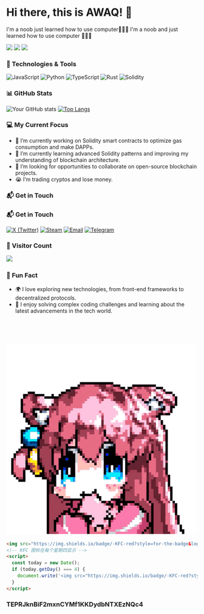 # Hi there, this is AWAQ! 👋

I'm a noob just learned how to use computer🥹🥹🥹
I'm a noob and just learned how to use computer 🥹🥹🥹

![](https://img.shields.io/badge/讨厌-二次元-yellow) 
![](https://img.shields.io/badge/性格-内向-red) 
![](https://img.shields.io/badge/爱好-原神-green)

### 🔧 Technologies & Tools

![JavaScript](https://img.shields.io/badge/Code-JavaScript-informational?style=flat&logo=javascript&color=F7DF1E)
![Python](https://img.shields.io/badge/Code-Python-informational?style=flat&logo=python&color=3776AB)
![TypeScript](https://img.shields.io/badge/Code-TypeScript-informational?style=flat&logo=typescript&color=3178C6)
![Rust](https://img.shields.io/badge/Code-Rust-informational?style=flat&logo=rust&color=000000)
![Solidity](https://img.shields.io/badge/Code-Solidity-informational?style=flat&logo=solidity&color=363636)

### 📊 GitHub Stats

![Your GitHub stats](https://github-readme-stats.vercel.app/api?username=awaqawaqawaq&show_icons=true&theme=tokyonight)
[![Top Langs](https://github-readme-stats.vercel.app/api/top-langs/?username=awaqawaqawaq&layout=compact&theme=tokyonight)](https://github.com/awaqawaqawaq/github-readme-stats)

### 💻 My Current Focus

- 🔭 I’m currently working on Solidity smart contracts to optimize gas consumption and make DAPPs.
- 🌱 I’m currently learning advanced Solidity patterns and improving my understanding of blockchain architecture.
- 🤔 I’m looking for opportunities to collaborate on open-source blockchain projects.
- 😭 I’m trading cryptos and lose money.
### 📬 Get in Touch

### 📬 Get in Touch

[![X (Twitter)](https://img.shields.io/badge/X-Contact-1DA1F2?style=flat&logo=x&logoColor=white)](https://x.com/your_username)
[![Steam](https://img.shields.io/badge/Steam-🎮-000000?style=flat&logo=steam&logoColor=white)](https://steamcommunity.com/profiles/76561199048909611/)
[![Email](https://img.shields.io/badge/Email-me-red?style=flat-square&logo=gmail)](mailto:wwhy775@gmail.com)
[![Telegram](https://img.shields.io/badge/Telegram-Contact-informational?style=flat&logo=telegram&color=2CA5E0)](https://t.me/AWAQAWAQAWAQ)
### 👀 Visitor Count

![](https://visitor-badge.glitch.me/badge?page_id=awaqawaqawaq)

### 🌟 Fun Fact

- 🌍 I love exploring new technologies, from front-end frameworks to decentralized protocols.
- 🧠 I enjoy solving complex coding challenges and learning about the latest advancements in the tech world.
<br>
<br>
<br>

![头像](/RS.gif)



```html
<img src="https://img.shields.io/badge/-KFC-red?style=for-the-badge&logo=kfc" width="200">
<!-- KFC 图标在每个星期四显示 -->
<script>
  const today = new Date();
  if (today.getDay() === 4) {  
    document.write('<img src="https://img.shields.io/badge/-KFC-red?style=for-the-badge&logo=kfc" alt="KFC Thursday">');
  }
</script>
```
### TEPRJknBiF2mxnCYMf1KKDydbNTXEzNQc4